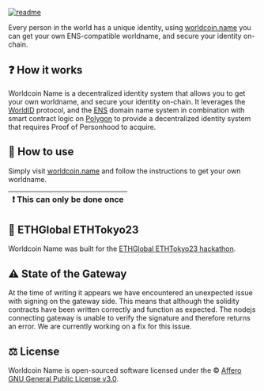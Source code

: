 [![readme](https://user-images.githubusercontent.com/113212503/232172452-6613fb78-0add-4408-bf86-e639284da25d.png)](https://worldcoin.name/?ref=github)

Every person in the world has a unique identity, using [worldcoin.name](https://worldcoin.name/?ref=github) you can get your own ENS-compatible worldname, and secure your identity on-chain.

## ❓ How it works

Worldcoin Name is a decentralized identity system that allows you to get your own worldname, and secure your identity on-chain. It leverages the [WorldID](https://worldcoin.org/world-id) protocol, and the [ENS](https://ens.domains/) domain name system in combination with smart contract logic on [Polygon](https://polygon.technology/) to provide a decentralized identity system that requires Proof of Personhood to acquire.

## 📝 How to use

Simply visit [worldcoin.name](https://worldcoin.name/?ref=github) and follow the instructions to get your own worldname.

| ❗ This can only be done once          |
| ---------------------------|

## 🗼 ETHGlobal ETHTokyo23 

Worldcoin Name was built for the [ETHGlobal ETHTokyo23 hackathon](https://ethglobal.com/showcase/worldname-xuaoy).

## ⚠️ State of the Gateway

At the time of writing it appears we have encountered an unexpected issue with signing on the gateway side. This means that although the solidity contracts have been written correctly and function as expected. The nodejs connecting gateway is unable to verify the signature and therefore returns an error. We are currently working on a fix for this issue.

## ⚖️ License

Worldcoin Name is open-sourced software licensed under the © [Affero GNU General Public License v3.0](LICENSE).
